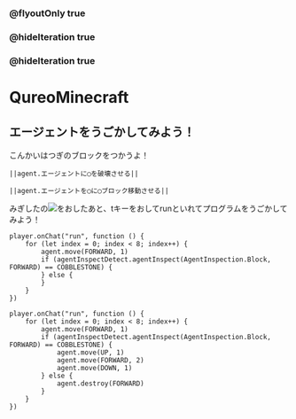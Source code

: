 ### @flyoutOnly true
### @hideIteration true
### @hideIteration true
# QureoMinecraft

## エージェントをうごかしてみよう！

こんかいはつぎのブロックをつかうよ！

``||agent.エージェントに◯を破壊させる||``

``||agent.エージェントを◯に◯ブロック移動させる||``


みぎしたの![](https://raw.githubusercontent.com/camp-minecraft/TechkidsCampTutorial/master/images/playbutton.png)をおしたあと、tキーをおしてrunといれてプログラムをうごかしてみよう！

```template
player.onChat("run", function () {
    for (let index = 0; index < 8; index++) {
        agent.move(FORWARD, 1)
        if (agentInspectDetect.agentInspect(AgentInspection.Block, FORWARD) == COBBLESTONE) {
        } else {
        }
    }
})

```
```ghost
player.onChat("run", function () {
    for (let index = 0; index < 8; index++) {
        agent.move(FORWARD, 1)
        if (agentInspectDetect.agentInspect(AgentInspection.Block, FORWARD) == COBBLESTONE) {
            agent.move(UP, 1)
            agent.move(FORWARD, 2)
            agent.move(DOWN, 1)
        } else {
            agent.destroy(FORWARD)
        }
    }
})
```